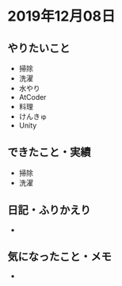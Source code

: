 # 2019年12月08日

## やりたいこと

- 掃除
- 洗濯
- 水やり
- AtCoder
- 料理
- けんきゅ
- Unity

## できたこと・実績

- 掃除
- 洗濯

## 日記・ふりかえり

- 

## 気になったこと・メモ

- 
